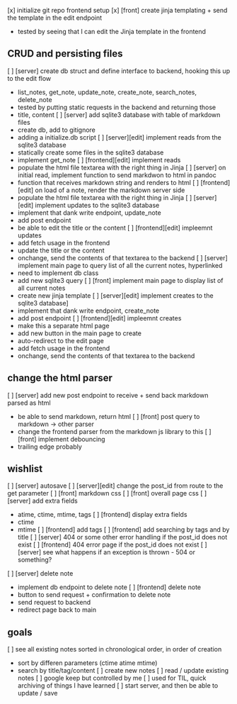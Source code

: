 [x] initialize git repo frontend setup 
[x] [front] create jinja templating + send the template in the edit endpoint
  - tested by seeing that I can edit the Jinja template in the frontend

## CRUD and persisting files
[ ] [server] create db struct and define interface to backend, hooking this up to the edit flow
  - list_notes, get_note, update_note, create_note, search_notes, delete_note
  - tested by putting static requests in the backend and returning those
  - title, content
[ ] [server] add sqlite3 database with table of markdown files
  - create db, add to gitignore
  - adding a initialize.db script
[ ] [server][edit] implement reads from the sqlite3 database
  - statically create some files in the sqlite3 database
  - implement get_note
[ ] [frontend][edit] implement reads
  - populate the html file textarea with the right thing in Jinja
[ ] [server] on initial read, implement function to send markdwon to html in pandoc
  - function that receives markdown string and renders to html
[ ] [frontend][edit] on load of a note, render the markdown server side
  - populate the html file textarea with the right thing in Jinja
[ ] [server][edit] implement updates to the sqlite3 database
  - implement that dank write endpoint, update_note
  - add post endpoint
  - be able to edit the title or the content
[ ] [frontend][edit] impleemnt updates
  - add fetch usage in the frontend
  - update the title or the content
  - onchange, send the contents of that textarea to the backend
[ ] [server] implement main page to query list of all the current notes, hyperlinked
  - need to implement db class
  - add new sqlite3 query
[ ] [front] implement main page to display list of all current notes
  - create new jinja template
[ ] [server][edit] implement creates to the sqlite3 database]
  - implement that dank write endpoint, create_note
  - add post endpoint
[ ] [frontend][edit] impleemnt creates
  - make this a separate html page
  - add new button in the main page to create
  - auto-redirect to the edit page
  - add fetch usage in the frontend
  - onchange, send the contents of that textarea to the backend

## change the html parser
[ ] [server] add new post endpoint to receive + send back markdown parsed as html
  - be able to send markdown, return html
[ ] [front] post query to markdown -> other parser
  - change the frontend parser from the markdown js library to this
[ ] [front] implement debouncing
  - trailing edge probably

## wishlist
[ ] [server] autosave
[ ] [server][edit] change the post_id from route to the get parameter
[ ] [front] markdown css
[ ] [front] overall page css
[ ] [server] add extra fields 
  - atime, ctime, mtime, tags
[ ] [frontend] display extra fields
  - ctime
  - mtime
[ ] [frontend] add tags
[ ] [frontend] add searching by tags and by title
[ ] [server] 404 or some other error handling if the post_id does not exist
[ ] [frontend] 404 error page if the post_id does not exist
[ ] [server] see what happens if an exception is thrown - 504 or something?


[ ] [server] delete note
  - implement db endpoint to delete note
[ ] [frontend] delete note
  - button to send request + confirmation to delete note
  - send request to backend
  - redirect page back to main

## goals
[ ] see all existing notes sorted in chronological order, in order of creation
  - sort by differen parameters (ctime atime mtime)
  - search by title/tag/content
[ ] create new notes
[ ] read / update existing notes
[ ] google keep but controlled by me
[ ] used for TIL, quick archiving of things I have learned
[ ] start server, and then be able to update / save 
